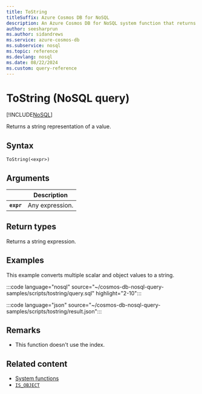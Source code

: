 ```yaml
---
title: ToString
titleSuffix: Azure Cosmos DB for NoSQL
description: An Azure Cosmos DB for NoSQL system function that returns a value converted to a string.
author: seesharprun
ms.author: sidandrews
ms.service: azure-cosmos-db
ms.subservice: nosql
ms.topic: reference
ms.devlang: nosql
ms.date: 08/22/2024
ms.custom: query-reference
---
```


# ToString (NoSQL query)

[!INCLUDE[NoSQL](../../includes/appliesto-nosql.md)]

Returns a string representation of a value.

## Syntax

```nosql
ToString(<expr>)
```

## Arguments

| | Description |
| --- | --- |
| **`expr`** | Any expression. |

## Return types

Returns a string expression.

## Examples

This example converts multiple scalar and object values to a string.

:::code language="nosql" source="~/cosmos-db-nosql-query-samples/scripts/tostring/query.sql" highlight="2-10":::

:::code language="json" source="~/cosmos-db-nosql-query-samples/scripts/tostring/result.json":::

## Remarks

- This function doesn't use the index.

## Related content

- [System functions](system-functions.yml)
- [`IS_OBJECT`](is-object.md)
